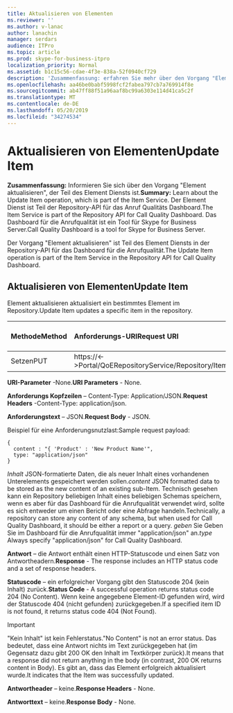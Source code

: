 ```yaml
---
title: Aktualisieren von Elementen
ms.reviewer: ''
ms.author: v-lanac
author: lanachin
manager: serdars
audience: ITPro
ms.topic: article
ms.prod: skype-for-business-itpro
localization_priority: Normal
ms.assetid: b1c15c56-cdae-4f3e-838a-52f0940cf729
description: 'Zusammenfassung: erfahren Sie mehr über den Vorgang "Element aktualisieren", der Teil des Element Diensts ist. Der Element Dienst ist Teil der Repository-API für das Anruf Qualitäts Dashboard. Das Dashboard für die Anrufqualität ist ein Tool für Skype for Business Server.'
ms.openlocfilehash: aa46be0babf5998fcf2fabea797cb7a769914f8e
ms.sourcegitcommit: ab47ff88f51a96aaf8bc99a6303e114d41ca5c2f
ms.translationtype: MT
ms.contentlocale: de-DE
ms.lasthandoff: 05/20/2019
ms.locfileid: "34274534"
---
```

# <a name="update-item"></a><span data-ttu-id="e27b5-105">Aktualisieren von Elementen</span><span class="sxs-lookup"><span data-stu-id="e27b5-105">Update Item</span></span>
 
<span data-ttu-id="e27b5-106">**Zusammenfassung:** Informieren Sie sich über den Vorgang "Element aktualisieren", der Teil des Element Diensts ist.</span><span class="sxs-lookup"><span data-stu-id="e27b5-106">**Summary:** Learn about the Update Item operation, which is part of the Item Service.</span></span> <span data-ttu-id="e27b5-107">Der Element Dienst ist Teil der Repository-API für das Anruf Qualitäts Dashboard.</span><span class="sxs-lookup"><span data-stu-id="e27b5-107">The Item Service is part of the Repository API for Call Quality Dashboard.</span></span> <span data-ttu-id="e27b5-108">Das Dashboard für die Anrufqualität ist ein Tool für Skype for Business Server.</span><span class="sxs-lookup"><span data-stu-id="e27b5-108">Call Quality Dashboard is a tool for Skype for Business Server.</span></span>
  
<span data-ttu-id="e27b5-109">Der Vorgang "Element aktualisieren" ist Teil des Element Diensts in der Repository-API für das Dashboard für die Anrufqualität.</span><span class="sxs-lookup"><span data-stu-id="e27b5-109">The Update Item operation is part of the Item Service in the Repository API for Call Quality Dashboard.</span></span>
  
## <a name="update-item"></a><span data-ttu-id="e27b5-110">Aktualisieren von Elementen</span><span class="sxs-lookup"><span data-stu-id="e27b5-110">Update Item</span></span>

<span data-ttu-id="e27b5-111">Element aktualisieren aktualisiert ein bestimmtes Element im Repository.</span><span class="sxs-lookup"><span data-stu-id="e27b5-111">Update Item updates a specific item in the repository.</span></span>
  

|<span data-ttu-id="e27b5-112">**Methode**</span><span class="sxs-lookup"><span data-stu-id="e27b5-112">**Method**</span></span>|<span data-ttu-id="e27b5-113">**Anforderungs-URI**</span><span class="sxs-lookup"><span data-stu-id="e27b5-113">**Request URI**</span></span>|<span data-ttu-id="e27b5-114">**HTTP-Version**</span><span class="sxs-lookup"><span data-stu-id="e27b5-114">**HTTP Version**</span></span>|
|:-----|:-----|:-----|
|<span data-ttu-id="e27b5-115">Setzen</span><span class="sxs-lookup"><span data-stu-id="e27b5-115">PUT</span></span>  <br/> |<span data-ttu-id="e27b5-116">https://\<-\>Portal/QoERepositoryService/Repository/Item/{Itemid}</span><span class="sxs-lookup"><span data-stu-id="e27b5-116">https://\<portal\>/QoERepositoryService/repository/item/{itemId}</span></span>  <br/> |<span data-ttu-id="e27b5-117">HTTP/1.1</span><span class="sxs-lookup"><span data-stu-id="e27b5-117">HTTP/1.1</span></span>  <br/> |
   
 <span data-ttu-id="e27b5-118">**URI-Parameter** -None.</span><span class="sxs-lookup"><span data-stu-id="e27b5-118">**URI Parameters** - None.</span></span>
  
 <span data-ttu-id="e27b5-119">**Anforderungs Kopfzeilen** – Content-Type: Application/JSON.</span><span class="sxs-lookup"><span data-stu-id="e27b5-119">**Request Headers** -Content-Type: application/json.</span></span>
  
 <span data-ttu-id="e27b5-120">**Anforderungstext** – JSON.</span><span class="sxs-lookup"><span data-stu-id="e27b5-120">**Request Body** - JSON.</span></span>
  
<span data-ttu-id="e27b5-121">Beispiel für eine Anforderungsnutzlast:</span><span class="sxs-lookup"><span data-stu-id="e27b5-121">Sample request payload:</span></span>
  
```
{
  content : "{ 'Product' : 'New Product Name'",
  type: "application/json"
}
```

 <span data-ttu-id="e27b5-122">*Inhalt*  JSON-formatierte Daten, die als neuer Inhalt eines vorhandenen Unterelements gespeichert werden sollen.</span><span class="sxs-lookup"><span data-stu-id="e27b5-122">*content*  JSON formatted data to be stored as the new content of an existing sub-Item.</span></span> <span data-ttu-id="e27b5-123">Technisch gesehen kann ein Repository beliebigen Inhalt eines beliebigen Schemas speichern, wenn es aber für das Dashboard für die Anrufqualität verwendet wird, sollte es sich entweder um einen Bericht oder eine Abfrage handeln.</span><span class="sxs-lookup"><span data-stu-id="e27b5-123">Technically, a repository can store any content of any schema, but when used for Call Quality Dashboard, it should be either a report or a query.</span></span> <span data-ttu-id="e27b5-124">*geben* Sie  Geben Sie im Dashboard für die Anrufqualität immer "application/json" an.</span><span class="sxs-lookup"><span data-stu-id="e27b5-124">*type*  Always specify "application/json" for Call Quality Dashboard.</span></span>
  
 <span data-ttu-id="e27b5-125">**Antwort** – die Antwort enthält einen HTTP-Statuscode und einen Satz von Antwortheadern.</span><span class="sxs-lookup"><span data-stu-id="e27b5-125">**Response** - The response includes an HTTP status code and a set of response headers.</span></span>
  
 <span data-ttu-id="e27b5-126">**Statuscode** – ein erfolgreicher Vorgang gibt den Statuscode 204 (kein Inhalt) zurück.</span><span class="sxs-lookup"><span data-stu-id="e27b5-126">**Status Code** - A successful operation returns status code 204 (No Content).</span></span> <span data-ttu-id="e27b5-127">Wenn keine angegebene Element-ID gefunden wird, wird der Statuscode 404 (nicht gefunden) zurückgegeben.</span><span class="sxs-lookup"><span data-stu-id="e27b5-127">If a specified item ID is not found, it returns status code 404 (Not Found).</span></span>
  
> [!IMPORTANT]
> <span data-ttu-id="e27b5-128">"Kein Inhalt" ist kein Fehlerstatus.</span><span class="sxs-lookup"><span data-stu-id="e27b5-128">"No Content" is not an error status.</span></span> <span data-ttu-id="e27b5-129">Das bedeutet, dass eine Antwort nichts im Text zurückgegeben hat (im Gegensatz dazu gibt 200 OK den Inhalt im Textkörper zurück).</span><span class="sxs-lookup"><span data-stu-id="e27b5-129">It means that a response did not return anything in the body (in contrast, 200 OK returns content in Body).</span></span> <span data-ttu-id="e27b5-130">Es gibt an, dass das Element erfolgreich aktualisiert wurde.</span><span class="sxs-lookup"><span data-stu-id="e27b5-130">It indicates that the Item was successfully updated.</span></span> 
  
 <span data-ttu-id="e27b5-131">**Antwortheader** – keine.</span><span class="sxs-lookup"><span data-stu-id="e27b5-131">**Response Headers** - None.</span></span>
  
 <span data-ttu-id="e27b5-132">**Antworttext** – keine.</span><span class="sxs-lookup"><span data-stu-id="e27b5-132">**Response Body** - None.</span></span>
  

